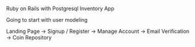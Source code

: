 Ruby on Rails with Postgresql Inventory App

Going to start with user modeling 

Landing Page -> Signup / Register -> Manage Account -> Email Verification
-> Coin Repository


